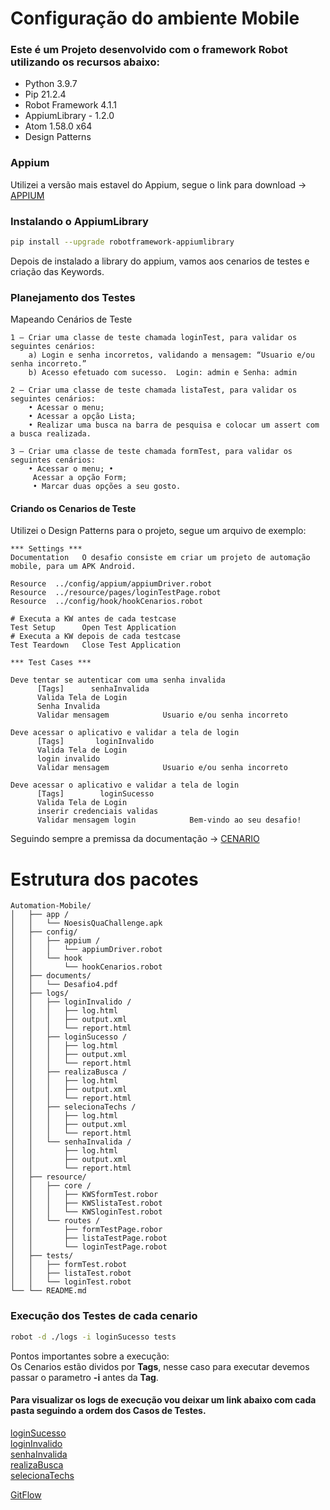 # Configuração do ambiente Mobile

### Este é um Projeto desenvolvido com o framework Robot utilizando os recursos abaixo:
* Python 3.9.7
* Pip 21.2.4
* Robot Framework 4.1.1
* AppiumLibrary - 1.2.0
* Atom 1.58.0 x64
* Design Patterns

### Appium

Utilizei a versão mais estavel do Appium, segue o link para download -> [APPIUM](https://github.com/appium/appium-desktop/releases/tag/v1.20.2)

### Instalando o AppiumLibrary
````sh
pip install --upgrade robotframework-appiumlibrary
````

Depois de instalado a library do appium, vamos aos cenarios de testes e criação das Keywords.

### Planejamento dos Testes
Mapeando Cenários de Teste

````
1 – Criar uma classe de teste chamada loginTest, para validar os seguintes cenários:
    a) Login e senha incorretos, validando a mensagem: “Usuario e/ou senha incorreto.”  
    b) Acesso efetuado com sucesso.  Login: admin e Senha: admin  

2 – Criar uma classe de teste chamada listaTest, para validar os seguintes cenários:  
    • Acessar o menu;
    • Acessar a opção Lista;
    • Realizar uma busca na barra de pesquisa e colocar um assert com a busca realizada.  

3 – Criar uma classe de teste chamada formTest, para validar os seguintes cenários:
    • Acessar o menu; •
     Acessar a opção Form;
     • Marcar duas opções a seu gosto.
````


#### Criando os Cenarios de Teste
Utilizei o Design Patterns para o projeto, segue um arquivo de exemplo:
````robotframework
*** Settings ***
Documentation   O desafio consiste em criar um projeto de automação mobile, para um APK Android.

Resource  ../config/appium/appiumDriver.robot
Resource  ../resource/pages/loginTestPage.robot
Resource  ../config/hook/hookCenarios.robot

# Executa a KW antes de cada testcase
Test Setup      Open Test Application
# Executa a KW depois de cada testcase
Test Teardown   Close Test Application

*** Test Cases ***

Deve tentar se autenticar com uma senha invalida
      [Tags]      senhaInvalida
      Valida Tela de Login
      Senha Invalida
      Validar mensagem            Usuario e/ou senha incorreto

Deve acessar o aplicativo e validar a tela de login
      [Tags]       loginInvalido
      Valida Tela de Login
      login invalido
      Validar mensagem            Usuario e/ou senha incorreto

Deve acessar o aplicativo e validar a tela de login
      [Tags]        loginSucesso
      Valida Tela de Login
      inserir credenciais validas
      Validar mensagem login            Bem-vindo ao seu desafio!
````

Seguindo sempre a premissa da documentação -> [CENARIO](https://github.com/David-Nascimento/DesafioQA-NoesisBrasil/blob/main/Automation-Mobile/documents/Desafio%204.pdf)

# Estrutura dos pacotes
````
Automation-Mobile/
│   ├── app /
│   │   └── NoesisQuaChallenge.apk
│   ├── config/
│   │   ├── appium /
│   │   │   └── appiumDriver.robot
│   │   └── hook
│   │       └── hookCenarios.robot
│   ├── documents/
│   │   └── Desafio4.pdf
│   ├── logs/
│   │   ├── loginInvalido /
│   │   │   ├── log.html
│   │   │   ├── output.xml
│   │   │   └── report.html
│   │   ├── loginSucesso /
│   │   │   ├── log.html
│   │   │   ├── output.xml
│   │   │   └── report.html
│   │   ├── realizaBusca /
│   │   │   ├── log.html
│   │   │   ├── output.xml
│   │   │   └── report.html
│   │   ├── selecionaTechs /
│   │   │   ├── log.html
│   │   │   ├── output.xml
│   │   │   └── report.html
│   │   └── senhaInvalida /
│   │       ├── log.html
│   │       ├── output.xml
│   │       └── report.html
│   ├── resource/
│   │   ├── core /
│   │   │   ├── KWSformTest.robor
│   │   │   ├── KWSlistaTest.robot
│   │   │   └── KWSloginTest.robot
│   │   └── routes /
│   │       ├── formTestPage.robor
│   │       ├── listaTestPage.robot
│   │       └── loginTestPage.robot
│   ├── tests/
│   │   ├── formTest.robot
│   │   ├── listaTest.robot
│   │   └── loginTest.robot
└── └── README.md
````

### Execução dos Testes de cada cenario
````sh
robot -d ./logs -i loginSucesso tests
````

Pontos importantes sobre a execução:    \
Os Cenarios estão dividos por **Tags**, nesse caso para executar devemos passar o parametro **-i** antes da **Tag**.

#### Para visualizar os logs de execução vou deixar um link abaixo com cada pasta seguindo a ordem dos Casos de Testes.
[loginSucesso](https://github.com/David-Nascimento/DesafioQA-NoesisBrasil/tree/Develop/Automation-Mobile/logs/loginSucesso) \
[loginInvalido](https://github.com/David-Nascimento/DesafioQA-NoesisBrasil/tree/Develop/Automation-Mobile/logs/loginInvalido)   \
[senhaInvalida](https://github.com/David-Nascimento/DesafioQA-NoesisBrasil/tree/Develop/Automation-Mobile/logs/senhaInvalida)   \
[realizaBusca](https://github.com/David-Nascimento/DesafioQA-NoesisBrasil/tree/Develop/Automation-Mobile/logs/realizaBusca) \
[selecionaTechs](https://github.com/David-Nascimento/DesafioQA-NoesisBrasil/tree/Develop/Automation-Mobile/logs/selecionaTechs)

[GitFlow](https://github.com/David-Nascimento/DesafioQA-NoesisBrasil/commits/Develop)
